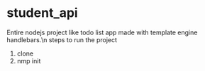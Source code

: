 # student_api

Entire nodejs project like todo list app made with template engine handlebars.\n
steps to run the project
1) clone
2) nmp init

